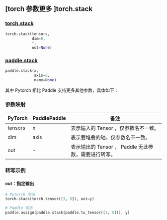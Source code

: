 ## [torch 参数更多 ]torch.stack
### [torch.stack](https://pytorch.org/docs/1.13/generated/torch.stack.html#torch.stack)

```python
torch.stack(tensors,
            dim=0,
            *,
            out=None)
```

### [paddle.stack](https://www.paddlepaddle.org.cn/documentation/docs/zh/api/paddle/stack_cn.html)

```python
paddle.stack(x,
             axis=0,
             name=None)
```

其中 Pytorch 相比 Paddle 支持更多其他参数，具体如下：
### 参数映射
| PyTorch       | PaddlePaddle | 备注                                                   |
| ------------- | ------------ | ------------------------------------------------------ |
|  tensors  |  x     | 表示输入的 Tensor ，仅参数名不一致。  |
|  dim      |  axis  | 表示要堆叠的轴，仅参数名不一致。  |
|  out      | -      | 表示输出的 Tensor ， Paddle 无此参数，需要进行转写。    |


### 转写示例
#### out：指定输出
```python
# Pytorch 写法
torch.stack(torch.tensor([3, 5]), out=y)

# Paddle 写法
paddle.assign(paddle.stack(paddle.to_tensor([3, 5])), y)
```
